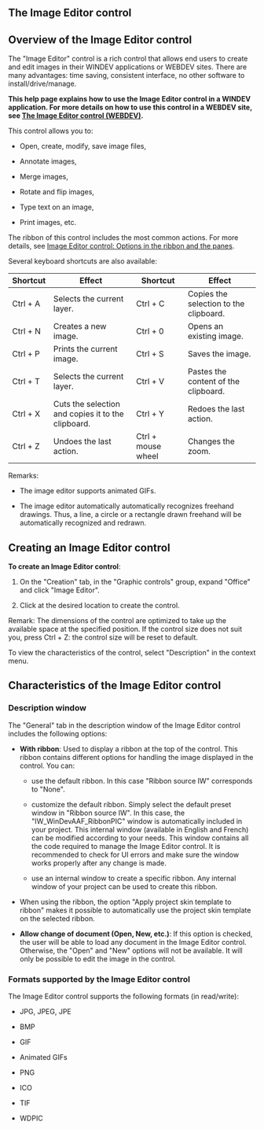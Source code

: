 


## The Image Editor control
			



<a name="NOTE1"></a>
<a name="NOTE1_1"></a>


## Overview of the Image Editor control
<a name="overview_the_image_editor_control_ELTTEXTE000228"></a>
The "Image Editor" control is a rich control that allows end users to create and edit images in their WINDEV applications or WEBDEV sites. There are many advantages: time saving, consistent interface, no other software to install/drive/manage. 

**This help page explains how to use the Image Editor control in a WINDEV application. For more details on how to use this control in a WEBDEV site, see [The Image Editor control (WEBDEV)](../WDChamp/1410087158.md).**

This control allows you to: 

- Open, create, modify, save image files, 

- Annotate images, 

- Merge images, 

- Rotate and flip images,

- Type text on an image,

- Print images, etc.




The ribbon of this control includes the most common actions. For more details, see [Image Editor control: Options in the ribbon and the panes](../WDChamp/1410087035.md).

Several keyboard shortcuts are also available: 

| Shortcut | Effect | Shortcut | Effect |
| --- | --- | --- | --- |
| Ctrl + A | Selects the current layer. | Ctrl + C | Copies the selection to the clipboard. |
| Ctrl + N | Creates a new image. | Ctrl + 0 | Opens an existing image. |
| Ctrl + P | Prints the current image. | Ctrl + S | Saves the image. |
| Ctrl + T | Selects the current layer. | Ctrl + V | Pastes the content of the clipboard. |
| Ctrl + X | Cuts the selection and copies it to the clipboard. | Ctrl + Y | Redoes the last action. |
| Ctrl + Z | Undoes the last action. | Ctrl + mouse wheel | Changes the zoom. |

Remarks:

- The image editor supports animated GIFs.  

- The image editor automatically automatically recognizes freehand drawings. Thus, a line, a circle or a rectangle drawn freehand will be automatically recognized and redrawn.  




<a name="NOTE2"></a>
<a name="NOTE2_1"></a>


## Creating an Image Editor control
<a name="creating_image_editor_control_ELTTEXTE000252"></a>
**To create an Image Editor control**:

1. On the "Creation" tab, in the "Graphic controls" group, expand "Office" and click "Image Editor". 

2. Click at the desired location to create the control.




Remark: The dimensions of the control are optimized to take up the available space at the specified position. If the control size does not suit you, press Ctrl + Z: the control size will be reset to default.

To view the characteristics of the control, select "Description" in the context menu. 

<a name="NOTE3"></a>
<a name="NOTE3_1"></a>


## Characteristics of the Image Editor control
<a name="characteristics_the_image_editor_control_ELTTEXTE000280"></a>


### Description window
<a name="description_window_ELTPARAGRAPHE000129"></a>

The "General" tab in the description window of the Image Editor control includes the following options: 

- **With ribbon**: Used to display a ribbon at the top of the control. This ribbon contains different options for handling the image displayed in the control. You can: 

	- use the default ribbon. In this case "Ribbon source IW" corresponds to "None". 

	- customize the default ribbon.
			Simply select the default preset window in "Ribbon source IW". In this case, the "IW_WinDevAAF_RibbonPIC" window is automatically included in your project. This internal window (available in English and French) can be modified according to your needs. This window contains all the code required to manage the Image Editor control. It is recommended to check for UI errors and make sure the window works properly after any change is made. 

	- use an internal window to create a specific ribbon.
			Any internal window of your project can be used to create this ribbon.




- When using the ribbon, the option "Apply project skin template to ribbon" makes it possible to automatically use the project skin template on the selected ribbon. 

- **Allow change of document (Open, New, etc.)**: If this option is checked, the user will be able to load any document in the Image Editor control. Otherwise, the "Open" and "New" options will not be available. It will only be possible to edit the image in the control.  





### Formats supported by the Image Editor control
<a name="formats_supported_the_image_editor_control_ELTPARAGRAPHE000168"></a>

The Image Editor control supports the following formats (in read/write): 

- JPG, JPEG, JPE

- BMP

- GIF

- Animated GIFs

- PNG

- ICO

- TIF

- WDPIC





